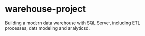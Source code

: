 # warehouse-project
Building a modern data warehouse with SQL Server, including ETL processes, data modeling and analyticsd. 
